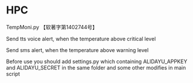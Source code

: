 # HPC

TempMoni.py 【软著字第1402744号】

Send tts voice alert, when the temperature above critical level

Send sms alert, when the temperature above warning level

Before use you should add settings.py which containing ALIDAYU_APPKEY and ALIDAYU_SECRET in the same folder and some
other modifies in main script
